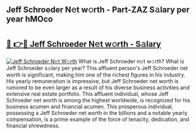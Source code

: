 ## Jeff Schroeder N𝚎t w𝚘rth - Part-ZAZ S𝚊lary per year hMOco

# <h2><a href="http://gc0ol3.nevu.top/?p=Jeff+Schroeder">🔗 👉🔴 Jeff Schroeder N𝚎t w𝚘rth - S𝚊lary</a></h2>

[![Jeff Schroeder N𝚎t W𝚘rth](https://i.imgur.com/Oavwk0R.jpeg)](http://gc0ol3.nevu.top/?p=Jeff+Schroeder)
What is Jeff Schroeder n𝚎t w𝚘rth? What is Jeff Schroeder s𝚊lary per year?
This affluent person's Jeff Schroeder net worth is significant, making him one of the richest figures in his industry. His yearly remuneration is impressive, but Jeff Schroeder net worth is rumored to be even larger as a result of his diverse business activities and extensive real estate portfolio. This affluent individual, whose Jeff Schroeder net worth is among the highest worldwide, is recognized for his business acumen and financial acumen. This prosperous individual, possessing a Jeff Schroeder net worth in the billions and a notable yearly compensation, is a prime example of the force of tenacity, dedication, and financial shrewdness.
